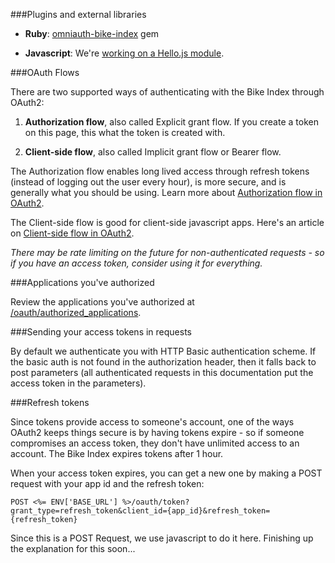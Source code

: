 
###Plugins and external libraries <a id="ref_plugins">

- **Ruby**: [omniauth-bike-index](https://github.com/bikeindex/omniauth-bike-index) gem

- **Javascript**: We're [working on a Hello.js module](https://github.com/MrSwitch/hello.js/pull/190).


###OAuth Flows <a id="ref_oauth_flows">

There are two supported ways of authenticating with the Bike Index through OAuth2:

1. **Authorization flow**, also called Explicit grant flow. If you create a token on this page, this what the token is created with.

2. **Client-side flow**, also called Implicit grant flow or Bearer flow.


The Authorization flow enables long lived access through refresh tokens (instead of logging out the user every hour), is more secure, and is generally what you should be using. Learn more about [Authorization flow in OAuth2](http://labs.hybris.com/2012/06/01/oauth2-authorization-code-flow).

The Client-side flow is good for client-side javascript apps. Here's an article on [Client-side flow in OAuth2](http://labs.hybris.com/2012/06/05/oauth2-the-implicit-flow-aka-as-the-client-side-flow/).

*There may be rate limiting on the future for non-authenticated requests - so if you have an access token, consider using it for everything.*

###Applications you've authorized <a id="ref_applications_authorized">

Review the applications you've authorized at [/oauth/authorized_applications](/oauth/authorized_applications).

###Sending your access tokens in requests <a id="ref_sending_in_requests">

By default we authenticate you with HTTP Basic authentication scheme. If the basic auth is not found in the authorization header, then it falls back to post parameters (all authenticated requests in this documentation put the access token in the parameters).


###Refresh tokens <a id="ref_refresh_tokens">

Since tokens provide access to someone's account, one of the ways OAuth2 keeps things secure is by having tokens expire - so if someone compromises an access token, they don't have unlimited access to an account. The Bike Index expires tokens after 1 hour.

When your access token expires, you can get a new one by making a POST request with your app id and the refresh token:

    POST <%= ENV['BASE_URL'] %>/oauth/token?grant_type=refresh_token&client_id={app_id}&refresh_token={refresh_token}

Since this is a POST Request, we use javascript to do it here. Finishing up the explanation for this soon...

<!-- 
    $.ajax({
      type: "POST",
      url: "<%= ENV['BASE_URL'] %>",
      data: {
        "code": "@access_code",
        "client_secret": "@applicationsecret}",
        "client_id": "@applicationuid}",
        "grant_type": "authorization_code",
        "redirect_uri": authorize_documentation_index_url
      },
      success: function(data, textStatus, jqXHR) {
        $('#access_grant_response').text(JSON.stringify(data,undefined,2));
      },
      error: function(data, textStatus, jqXHR) {
        $('#access_grant_response').text(JSON.stringify(data, void 0, 2));
      }
    });
 -->